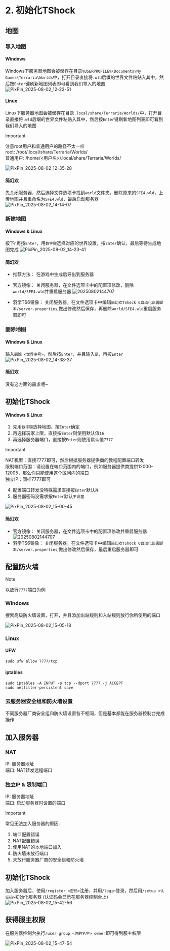 # 2. 初始化TShock

## 地图

### 导入地图

#### Windows
Windows下服务器地图会被储存在目录`%USERPROFILE%\Documents\My Games\Terraria\Worlds`中，打开目录直接将`.wld`后缀的世界文件粘贴入其中，然后按`Enter`键刷新地图列表即可看到我们导入的地图  
![PixPin_2025-08-02_12-22-51](https://raw.githubusercontent.com/ACaiCat/cai-image/main/PixPin_2025-08-02_12-22-51.gif)

#### Linux

Linux下服务器地图会被储存在目录`.local/share/Terraria/Worlds/`中，打开目录直接将`.wld`后缀的世界文件粘贴入其中，然后按`Enter`键刷新地图列表即可看到我们导入的地图  

> [!IMPORTANT]
> 注意root用户和普通用户的路径不太一样  
> root: /root/.local/share/Terraria/Worlds/  
> 普通用户: /home/<用户名>/.local/share/Terraria/Worlds/  

![PixPin_2025-08-02_12-35-28](https://raw.githubusercontent.com/ACaiCat/cai-image/main/PixPin_2025-08-02_12-35-28.gif)

#### 简幻欢

先关闭服务器，然后选择文件选项卡找到`world`文件夹，删除原来的`SFE4.wld`，上传地图并且重命名为`SFE4.wld`，最后启动服务器  
![PixPin_2025-08-02_14-14-07](https://raw.githubusercontent.com/ACaiCat/cai-image/main/PixPin_2025-08-02_14-14-07.gif)

### 新建地图

#### Windows & Linux  

按下`n`再按`Enter`，用`数字键`选择对应的世界设置，按`Enter`确认，最后等待生成地图完成
![PixPin_2025-08-02_14-23-41](https://raw.githubusercontent.com/ACaiCat/cai-image/main/PixPin_2025-08-02_14-23-41.gif)

#### 简幻欢

- 推荐方法：
  在游戏中生成后导出到服务器

- 官方镜像：
  关闭服务器，在文件选项卡中的配置项修改，删除`world/SFE4.wld`并重启服务器
 ![20250802144707](https://raw.githubusercontent.com/ACaiCat/cai-image/main/20250802144707.png)
- 羽学TS6镜像：
  关闭服务器，在文件选项卡中编辑`简幻欢TShock 6自动化部署脚本/server.properties`,做出修改然后保存，再删除`world/SFE4.wld`重启服务器即可

### 删除地图

#### Windows & Linux

输入`删除 <世界序号>`，然后按`Enter`，并且输入`是`，再按`Enter`  
![PixPin_2025-08-02_14-38-37](https://raw.githubusercontent.com/ACaiCat/cai-image/main/PixPin_2025-08-02_14-38-37.gif)

#### 简幻欢

没有这方面的需求呢~

## 初始化TShock

#### Windows & Linux

1. 先用`数字键`选择地图，按`Enter`确定
2. 再选择玩家上限，直接按`Enter`则使用默认值`16`
3. 再选择服务器端口，直接按`Enter`则使用默认值`7777`
> [!IMPORTANT]
> NAT机型：直接7777即可，然后根据服务器提供商的教程配置端口转发  
> 限制端口范围：请设置在端口范围内的端口，例如服务器提供商提供12000-12005，那么你只能使用这个区间内的端口  
> 独立IP：同样7777即可  
4. 配置端口转发没特殊需求直接按`Enter`默认`开`
5. 服务器密码没需求按`Enter`默认`不设置`

![PixPin_2025-08-02_15-00-45](https://raw.githubusercontent.com/ACaiCat/cai-image/main/PixPin_2025-08-02_15-00-45.gif)

#### 简幻欢

- 官方镜像：
  关闭服务器，在文件选项卡中的配置项修改并重启服务器
 ![20250802144707](https://raw.githubusercontent.com/ACaiCat/cai-image/main/20250802144707.png)
- 羽学TS6镜像：
  关闭服务器，在文件选项卡中编辑`简幻欢TShock 6自动化部署脚本/server.properties`,做出修改然后保存，最后重启服务器即可


## 配置防火墙

> [!NOTE]
> 以放行`7777`端口为例

### Windows

搜索高级防火墙设置，打开，并且添加出站规则和入站规则放行你所使用的端口

![PixPin_2025-08-02_15-05-18](https://raw.githubusercontent.com/ACaiCat/cai-image/main/PixPin_2025-08-02_15-05-18.gif)

### Linux
#### UFW 
```
sudo ufw allow 7777/tcp
```
#### iptables
```
sudo iptables -A INPUT -p tcp --dport 7777 -j ACCEPT
sudo netfilter-persistent save
```

### 云服务器安全组和防火墙设置

不同服务器厂商安全组和防火墙设置各不相同，但是基本都能在服务器控制台完成操作

## 加入服务器

### NAT
IP: 服务器地址  
端口: NAT转发远程端口

### 独立IP & 限制端口

IP: 服务器地址  
端口: 启动服务器时设置的端口


> [!IMPORTANT]
> 常见无法加入服务器的原因:  
> 1. 端口配置错误  
> 2. NAT配置错误  
> 3. 使用NAT的本地端口加入
> 3. 防火墙未放行端口  
> 4. 未放行服务器厂商的安全组和防火墙


## 初始化TShock
加入服务器后，使用`/register <密码>`注册，并用`/login`登录，然后用`/setup <认证码>`初始化服务器 (认证码会显示在服务器控制台上)  
![PixPin_2025-08-02_15-42-56](https://raw.githubusercontent.com/ACaiCat/cai-image/main/PixPin_2025-08-02_15-42-56.gif)

## 获得服主权限
在服务器控制台执行`/user group <你的名字> owner`即可得到服主权限   

![PixPin_2025-08-02_15-47-54](https://raw.githubusercontent.com/ACaiCat/cai-image/main/PixPin_2025-08-02_15-47-54.gif)
